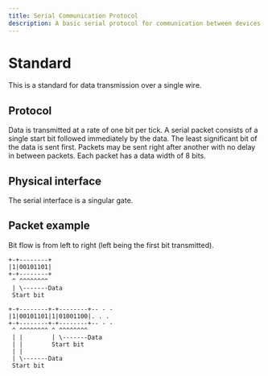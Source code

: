 ```yaml
---
title: Serial Communication Protocol
description: A basic serial protocol for communication between devices.
---
```


# Standard
This is a standard for data transmission over a single wire.

## Protocol
Data is transmitted at a rate of one bit per tick. A serial packet consists of a single start bit followed immediately by the data. The least significant bit of the data is sent first. Packets may be sent right after another with no delay in between packets. Each packet has a data width of 8 bits.

## Physical interface
The serial interface is a singular gate.

## Packet example
Bit flow is from left to right (left being the first bit transmitted).
```
+-+--------+
|1|00101101|
+-+--------+
 ^ ^^^^^^^^
 | \-------Data
 Start bit

+-+--------+-+--------+-- - -
|1|00101101|1|01001100|. . .
+-+--------+-+--------+-- - -
 ^ ^^^^^^^^ ^ ^^^^^^^^
 | |        | \-------Data
 | |        Start bit
 | |
 | \-------Data
 Start bit
```
